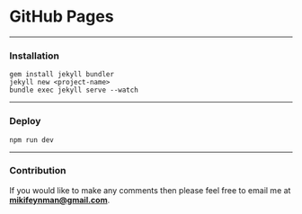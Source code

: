 # GitHub Pages

---


### Installation

```
gem install jekyll bundler
jekyll new <project-name>
bundle exec jekyll serve --watch

```
---

### Deploy

```
npm run dev

```
---

### Contribution

If you would like to make any comments then please feel free to email me at **mikifeynman@gmail.com**.

